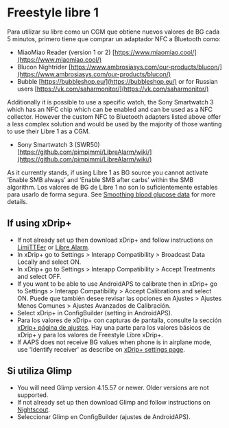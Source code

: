 # Freestyle libre 1

Para utilizar su libre como un CGM que obtiene nuevos valores de BG cada 5 minutos, primero tiene que comprar un adaptador NFC a Bluetooth como:

- MiaoMiao Reader (version 1 or 2) [https://www.miaomiao.cool/](https://www.miaomiao.cool/)
- Blucon Nightrider [https://www.ambrosiasys.com/our-products/blucon/](https://www.ambrosiasys.com/our-products/blucon/)
- Bubble [https://bubbleshop.eu/](https://bubbleshop.eu/)  or for Russian users  [https://vk.com/saharmonitor/](https://vk.com/saharmonitor/)

Additionally it is possible to use a specific watch, the Sony Smartwatch 3 which has an NFC chip which can be enabled and can be used as a NFC collector. However the custom NFC to Bluetooth adapters listed above offer a less complex solution and would be used by the majority of those wanting to use their Libre 1 as a CGM.

- Sony Smartwatch 3 (SWR50) [https://github.com/pimpimmi/LibreAlarm/wiki/](https://github.com/pimpimmi/LibreAlarm/wiki/)

As it currently stands, if using Libre 1 as BG source you cannot activate ‘Enable SMB always’ and ‘Enable SMB after carbs’ within the SMB algorithm. Los valores de BG de Libre 1 no son lo suficientemente estables para usarlo de forma segura. See [Smoothing blood glucose data](../Usage/Smoothing-Blood-Glucose-Data-in-xDrip.md) for more details.

## If using xDrip+

- If not already set up then download xDrip+ and follow instructions on [LimiTTEer](https://github.com/JoernL/LimiTTer) or  [Libre Alarm](https://github.com/pimpimmi/LibreAlarm/wiki).
- In xDrip+ go to Settings > Interapp Compatibility > Broadcast Data Locally and select ON.
- In xDrip+ go to Settings > Interapp Compatibility > Accept Treatments and select OFF.
- If you want to be able to use AndroidAPS to calibrate then in xDrip+ go to Settings > Interapp Compatibility > Accept Calibrations and select ON.  Puede que también desee revisar las opciones en Ajustes > Ajustes Menos Comunes > Ajustes Avanzados de Calibración.
- Select xDrip+ in ConfigBuilder (setting in AndroidAPS).
- Para los valores de xDrip+ con capturas de pantalla, consulte la sección [xDrip+ página de ajustes](../Configuration/xdrip.md). Hay una parte para los valores básicos de xDrip+ y para los valores de Freestyle Libre xDrip+.
- If AAPS does not receive BG values when phone is in airplane mode, use 'Identify receiver' as describe on [xDrip+ settings page](../Configuration/xdrip.md).

## Si utiliza Glimp

- You will need Glimp version 4.15.57 or newer. Older versions are not supported.
- If not already set up then download Glimp and follow instructions on [Nightscout](https://nightscout.github.io/uploader/setup/#glimp).
- Seleccionar Glimp en ConfigBuilder (ajustes de AndroidAPS).
